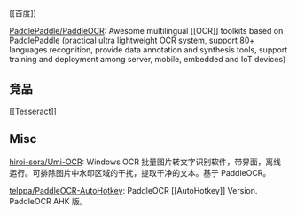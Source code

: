 

[[百度]]

[PaddlePaddle/PaddleOCR](https://github.com/PaddlePaddle/PaddleOCR): Awesome multilingual [[OCR]] toolkits based on PaddlePaddle (practical ultra lightweight OCR system, support 80+ languages recognition, provide data annotation and synthesis tools, support training and deployment among server, mobile, embedded and IoT devices)


## 竞品

[[Tesseract]]




## Misc


[hiroi-sora/Umi-OCR](https://github.com/hiroi-sora/Umi-OCR): Windows OCR 批量图片转文字识别软件，带界面，离线运行。可排除图片中水印区域的干扰，提取干净的文本。基于 PaddleOCR。

[telppa/PaddleOCR-AutoHotkey](https://github.com/telppa/PaddleOCR-AutoHotkey): PaddleOCR [[AutoHotkey]] Version. PaddleOCR AHK 版。

